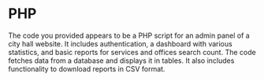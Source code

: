 # PHP
The code you provided appears to be a PHP script for an admin panel of a city hall website. It includes authentication, a dashboard with various statistics, and basic reports for services and offices search count. The code fetches data from a database and displays it in tables. It also includes functionality to download reports in CSV format.
